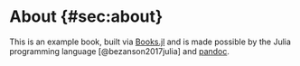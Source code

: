 # About {#sec:about}

This is an example book, built via [Books.jl](https://books.huijzer.xyz) and is
made possible by the Julia programming language [@bezanson2017julia] and
[pandoc](https://github.com/jgm/pandoc).
